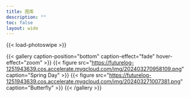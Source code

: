 ```yaml
---
title: 图库
description: ""
toc: false
layout: wide
---
```



{{< load-photoswipe >}}

{{< gallery caption-position="bottom" caption-effect="fade" hover-effect="zoom" >}}
  {{< figure src="https://futurelog-1251943639.cos.accelerate.myqcloud.com/img/202403270958109.png" caption="Spring Day" >}}
  {{< figure src="https://futurelog-1251943639.cos.accelerate.myqcloud.com/img/202403271007381.png" caption="Butterfly" >}}
{{< /gallery >}}